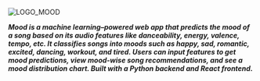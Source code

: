  ![LOGO_MOOD](https://github.com/user-attachments/assets/c2bd2e63-aefa-4205-8609-66004f843a3e)

 
 ***Mood is a machine learning–powered web app that predicts the mood of a song based on its audio features like danceability, energy, valence, tempo, etc. It classifies songs into moods such as happy, sad, romantic, excited, dancing, workout, and tired. Users can input features to get mood predictions, view mood-wise song recommendations, and see a mood distribution chart. Built with a Python backend and React frontend.***

